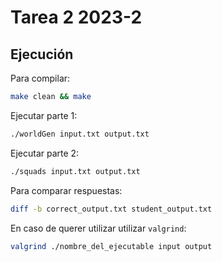 # Tarea 2 2023-2

## Ejecución

Para compilar:

```bash
make clean && make
```

Ejecutar parte 1:

```bash
./worldGen input.txt output.txt
```

Ejecutar parte 2:

```bash
./squads input.txt output.txt
```

Para comparar respuestas: 

```bash
diff -b correct_output.txt student_output.txt
```

En caso de querer utilizar utilizar ```valgrind```:

```bash
valgrind ./nombre_del_ejecutable input output
```